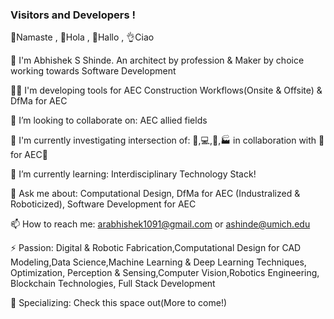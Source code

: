 ### Visitors and Developers !

🙏Namaste , 👋Hola , 👋Hallo , 👌Ciao

👨 I'm Abhishek S Shinde. An architect by profession & Maker by choice working towards Software Development

👨‍💻 I'm developing tools for AEC Construction Workflows(Onsite & Offsite) & DfMa for AEC

👯 I’m looking to collaborate on: AEC allied fields 

🔭 I'm currently investigating intersection of: 🦾,💻,🤖,🏭 in collaboration with 👷for AEC🚧

🌱 I’m currently learning: Interdisciplinary Technology Stack!

💬 Ask me about: Computational Design, DfMa for AEC (Industralized & Roboticized), Software Development for AEC

📫 How to reach me: arabhishek1091@gmail.com or ashinde@umich.edu

⚡ Passion: Digital & Robotic Fabrication,Computational Design for CAD Modeling,Data Science,Machine Learning & Deep Learning Techniques, Optimization, Perception & Sensing,Computer Vision,Robotics Engineering, Blockchain Technologies, Full Stack Development

🔬 Specializing: Check this space out(More to come!)

<!--
**InquisitiveAS/InquisitiveAS** is a ✨ _special_ ✨ repository because its `README.md` (this file) appears on your GitHub profile.

Here are some ideas to get you started:

- 🔭 I’m currently working on ...
- 🌱 I’m currently learning ...
- 👯 I’m looking to collaborate on ...
- 🤔 I’m looking for help with ...
- 💬 Ask me about ...
- 📫 How to reach me: ...
- 😄 Pronouns: ...
- ⚡ Fun fact: ...
-->
